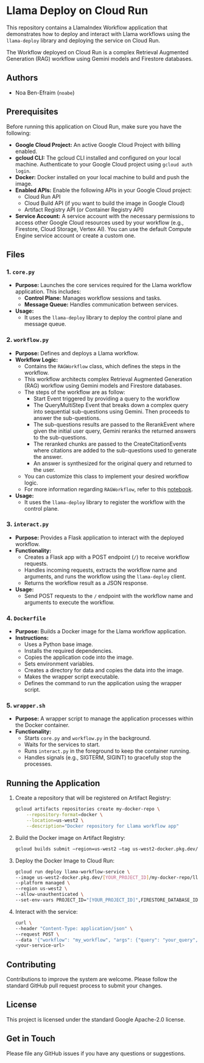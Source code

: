 # Llama Deploy on Cloud Run

This repository contains a LlamaIndex Workflow application that demonstrates how to deploy and interact with Llama workflows using the `llama-deploy` library and deploying the service on Cloud Run.

The Workflow deployed on Cloud Run is a complex Retrieval Augmented Generation (RAG) workflow using Gemini models and Firestore databases.

## Authors

- Noa Ben-Efraim (`noabe`)

## Prerequisites

Before running this application on Cloud Run, make sure you have the following:

- **Google Cloud Project:** An active Google Cloud Project with billing enabled.
- **gcloud CLI:** The gcloud CLI installed and configured on your local machine. Authenticate to your Google Cloud project using `gcloud auth login`.
- **Docker:** Docker installed on your local machine to build and push the image.
- **Enabled APIs:** Enable the following APIs in your Google Cloud project:
  - Cloud Run API
  - Cloud Build API (if you want to build the image in Google Cloud)
  - Artifact Registry API (or Container Registry API)
- **Service Account:** A service account with the necessary permissions to access other Google Cloud resources used by your workflow (e.g., Firestore, Cloud Storage, Vertex AI). You can use the default Compute Engine service account or create a custom one.

## Files

### 1. `core.py`

- **Purpose:** Launches the core services required for the Llama workflow application. This includes:
  - **Control Plane:** Manages workflow sessions and tasks.
  - **Message Queue:** Handles communication between services.
- **Usage:**
  - It uses the `llama-deploy` library to deploy the control plane and message queue.

### 2. `workflow.py`

- **Purpose:** Defines and deploys a Llama workflow.
- **Workflow Logic:**
  - Contains the `RAGWorkflow` class, which defines the steps in the workflow.
  - This workflow architects complex Retrieval Augmented Generation (RAG) workflow using Gemini models and Firestore databases.
  - The steps of the workflow are as follow:
    - Start Event triggered by providing a query to the workflow
    - The QueryMultiStep Event that breaks down a complex query into sequential sub-questions using Gemini. Then proceeds to answer the sub-questions.
    - The sub-questions results are passed to the RerankEvent where given the initial user query, Gemini reranks the returned answers to the sub-questions.
    - The reranked chunks are passed to the CreateCitationEvents where citations are added to the sub-questions used to generate the answer.
    - An answer is synthesized for the original query and returned to the user.
  - You can customize this class to implement your desired workflow logic.
  - For more information regarding `RAGWorkflow`, refer to this [notebook](https://github.com/GoogleCloudPlatform/generative-ai/blob/main/gemini/orchestration/llamaindex_workflows.ipynb).
- **Usage:**
  - It uses the `llama-deploy` library to register the workflow with the control plane.

### 3. `interact.py`

- **Purpose:** Provides a Flask application to interact with the deployed workflow.
- **Functionality:**
  - Creates a Flask app with a POST endpoint (`/`) to receive workflow requests.
  - Handles incoming requests, extracts the workflow name and arguments, and runs the workflow using the `llama-deploy` client.
  - Returns the workflow result as a JSON response.
- **Usage:**
  - Send POST requests to the `/` endpoint with the workflow name and arguments to execute the workflow.

### 4. `Dockerfile`

- **Purpose:** Builds a Docker image for the Llama workflow application.
- **Instructions:**
  - Uses a Python base image.
  - Installs the required dependencies.
  - Copies the application code into the image.
  - Sets environment variables.
  - Creates a directory for data and copies the data into the image.
  - Makes the wrapper script executable.
  - Defines the command to run the application using the wrapper script.

### 5. `wrapper.sh`

- **Purpose:** A wrapper script to manage the application processes within the Docker container.
- **Functionality:**
  - Starts `core.py` and `workflow.py` in the background.
  - Waits for the services to start.
  - Runs `interact.py` in the foreground to keep the container running.
  - Handles signals (e.g., SIGTERM, SIGINT) to gracefully stop the processes.

## Running the Application

1. Create a repository that will be registered on Artifact Registry:

   ```bash
   gcloud artifacts repositories create my-docker-repo \
       --repository-format=docker \
       --location=us-west2 \
       --description="Docker repository for Llama workflow app"
   ```
2. Build the Docker image on Artifact Registry:

   ```bash
   gcloud builds submit —region=us-west2 —tag us-west2-docker.pkg.dev/[YOUR_PROJECT_ID]]/my-docker-repo/llama-workflows-app:first
   ```
   
3. Deploy the Docker Image to Cloud Run:

   ```bash
   gcloud run deploy llama-workflow-service \
   --image us-west2-docker.pkg.dev/[YOUR_PROJECT_ID]/my-docker-repo/llama-workflow-app:latest \
   --platform managed \
   --region us-west2 \
   --allow-unauthenticated \
   --set-env-vars PROJECT_ID="[YOUR_PROJECT_ID]",FIRESTORE_DATABASE_ID="[YOUR_FIRESTORE_DATABASE_ID]",LOCATION="[YOUR_PROJECT_LOCATION]
   ```

4. Interact with the service:

   ```bash
   curl \
   --header "Content-Type: application/json" \
   --request POST \
   --data '{"workflow": "my_workflow", "args": {"query": "your_query", "num_steps": 2}}' \
   <your-service-url>
   ```

## Contributing

Contributions to improve the system are welcome. Please follow the standard GitHub pull request process to submit your changes.

## License

This project is licensed under the standard Google Apache-2.0 license.

## Get in Touch

Please file any GitHub issues if you have any questions or suggestions.
